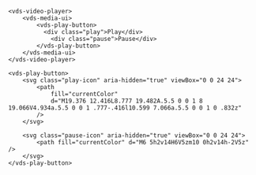 <script>
import Docs from './_Docs.md';
</script>

<Docs>

```html:copy-highlight{3-6}:slot=usage
<vds-video-player>
	<vds-media-ui>
		<vds-play-button>
		  <div class="play">Play</div>
			<div class="pause">Pause</div>
		</vds-play-button>
	</vds-media-ui>
</vds-video-player>
```

```html:copy:slot=styled-example
<vds-play-button>
	<svg class="play-icon" aria-hidden="true" viewBox="0 0 24 24">
		<path
			fill="currentColor"
			d="M19.376 12.416L8.777 19.482A.5.5 0 0 1 8 19.066V4.934a.5.5 0 0 1 .777-.416l10.599 7.066a.5.5 0 0 1 0 .832z"
		/>
	</svg>

	<svg class="pause-icon" aria-hidden="true" viewBox="0 0 24 24">
		<path fill="currentColor" d="M6 5h2v14H6V5zm10 0h2v14h-2V5z" />
	</svg>
</vds-play-button>
```

</Docs>
